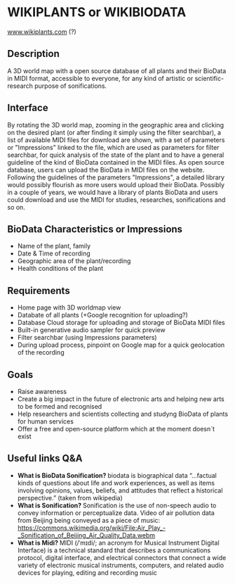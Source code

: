 # WIKIPLANTS or WIKIBIODATA
www.wikiplants.com (?)

## Description ## 
A 3D world map with a open source database of all plants and their BioData in MIDI format, accessible to everyone, for any kind of artistic or scientific-research purpose of sonifications. 

## Interface ##
By rotating the 3D world map, zooming in the geographic area and clicking on the desired plant (or after finding it simply using the filter searchbar), a list of available MIDI files for download are shown, with a set of parameters or "Impressions" linked to the file, which are used as parameters for filter searchbar, for quick analysis of the state of the plant and to have a general guideline of the kind of BioData contained in the MIDI files.
As open source database, users can upload the BioData in MIDI files on the website. Following the guidelines of the parameters "Impressions", a detailed library would possibly flourish as more users would upload their BioData. Possibly in a couple of years, we would have a library of plants BioData and users could download and use the MIDI for studies, researches, sonifications and so on.  

## BioData Characteristics or Impressions ##
- Name of the plant, family
- Date & Time of recording
- Geographic area of the plant/recording
- Health conditions of the plant

## Requirements ##
- Home page with 3D worldmap view
- Databate of all plants (+Google recognition for uploading?)
- Database Cloud storage for uploading and storage of BioData MIDI files
- Built-in generative audio sampler for quick preview
- Filter searchbar (using Impressions parameters)
- During upload process, pinpoint on Google map for a quick geolocation of the recording

## Goals ##
- Raise awareness
- Create a big impact in the future of electronic arts and helping new arts to be formed and recognised
- Help researchers and scientists collecting and studyng BioData of plants for human services
- Offer a free and open-source platform which at the moment doesn´t exist


## Useful links Q&A ##
- <b> What is BioData Sonification? </b> biodata is biographical data “...factual kinds of questions about life and work experiences, as well as items involving opinions, values, beliefs, and attitudes that reflect a historical perspective.” (taken from wikipedia)
- <b> What is Sonification? </b> Sonification is the use of non-speech audio to convey information or perceptualize data.
Video of air pollution data from Beijing being conveyed as a piece of music: https://commons.wikimedia.org/wiki/File:Air_Play_-_Sonification_of_Beijing_Air_Quality_Data.webm
- <b> What is Midi? </b> MIDI (/ˈmɪdi/; an acronym for Musical Instrument Digital Interface) is a technical standard that describes a communications protocol, digital interface, and electrical connectors that connect a wide variety of electronic musical instruments, computers, and related audio devices for playing, editing and recording music
